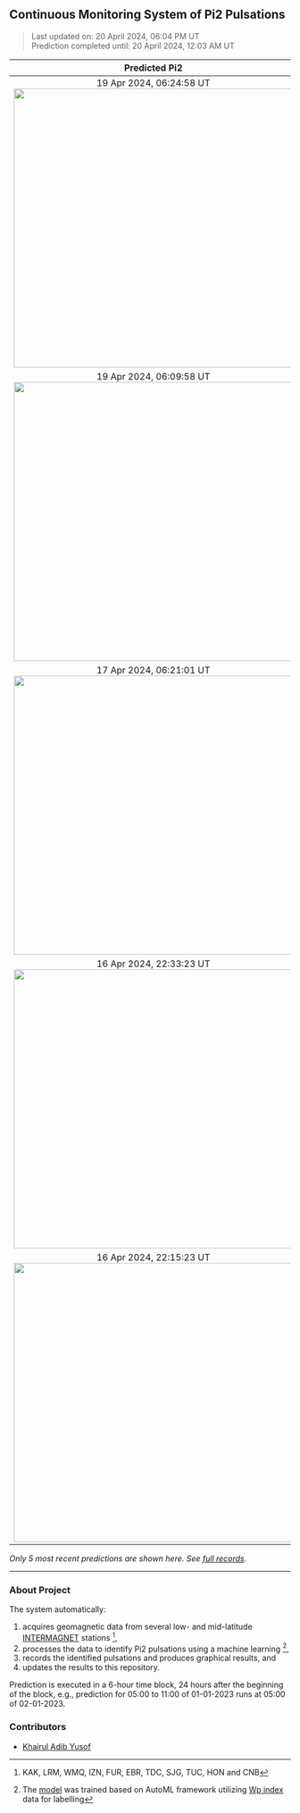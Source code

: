 ## Continuous Monitoring System of Pi2 Pulsations
  
> Last updated on: 20 April 2024, 06:04 PM UT  
> Prediction completed until: 20 April 2024, 12:03 AM UT  
  

| Predicted Pi2 | AE index |
| :---: | :---: |
| 19 Apr 2024, 06:24:58 UT <img src="predicted-pi2/2024-04-19%2006-24-58%20UT%20TUC.png" width="500"/> |  19 Apr 2024 <img src="wdc-ae/2024-04-19%2006-24-58%20UT%20TUC%2020240419.png" width="500"/> |
| 19 Apr 2024, 06:09:58 UT <img src="predicted-pi2/2024-04-19%2006-09-58%20UT%20TUC.png" width="500"/> |  19 Apr 2024 <img src="wdc-ae/2024-04-19%2006-09-58%20UT%20TUC%2020240419.png" width="500"/> |
| 17 Apr 2024, 06:21:01 UT <img src="predicted-pi2/2024-04-17%2006-21-01%20UT%20TUC.png" width="500"/> |  17 Apr 2024 <img src="wdc-ae/2024-04-17%2006-21-01%20UT%20TUC%2020240417.png" width="500"/> |
| 16 Apr 2024, 22:33:23 UT <img src="predicted-pi2/2024-04-16%2022-33-23%20UT%20FUR.png" width="500"/> |  16 Apr 2024 <img src="wdc-ae/2024-04-16%2022-33-23%20UT%20FUR%2020240416.png" width="500"/> |
| 16 Apr 2024, 22:15:23 UT <img src="predicted-pi2/2024-04-16%2022-15-23%20UT%20FUR.png" width="500"/> |  16 Apr 2024 <img src="wdc-ae/2024-04-16%2022-15-23%20UT%20FUR%2020240416.png" width="500"/> |
  
*Only 5 most recent predictions are shown here. See [full records](FullRecords.md).*  
  
---
  
### About Project
  
The system automatically:  
1. acquires geomagnetic data from several low- and mid-latitude [INTERMAGNET](https://www.intermagnet.org/data-donnee/download-eng.php) stations [^1],  
2. processes the data to identify Pi2 pulsations using a machine learning  [^2],  
3. records the identified pulsations and produces graphical results, and 
4. updates the results to this repository.  
  
Prediction is executed in a 6-hour time block, 24 hours after the beginning of the block, e.g., prediction for 05:00 to 11:00 of 01-01-2023 runs at 05:00 of 02-01-2023.
  
### Contributors
  
- [Khairul Adib Yusof](https://github.com/khairuladib94)  
  
[^1]: KAK, LRM, WMQ, IZN, FUR, EBR, TDC, SJG, TUC, HON and CNB   
[^2]: The [model](Model.mat) was trained based on AutoML framework utilizing [Wp index](https://www.isee.nagoya-u.ac.jp/~nose.masahito/s-cubed/data/) data for labelling   
